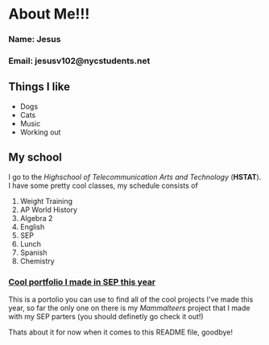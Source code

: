 # About Me!!!

### Name: Jesus

### Email: __jesusv102@nycstudents.net__

## Things I like

* Dogs
* Cats
* Music
* Working out

## My school

I go to the *Highschool of Telecommunication Arts and Technology* (__HSTAT__). I have some pretty cool classes, my schedule consists of

1.  Weight Training
2.  AP World History
3.  Algebra 2
4.  English
5.  SEP
6.  Lunch
7.  Spanish
8.  Chemistry

### [Cool portfolio I made in SEP this year](https://jesusv1597.github.io/)

This is a portolio you can use to find all of the cool projects I've made this year, so far the only one on there is my *Mammalteers* project that I made with my SEP parters (you should definetly go check it out!)

Thats about it for now when it comes to this README file, goodbye!










